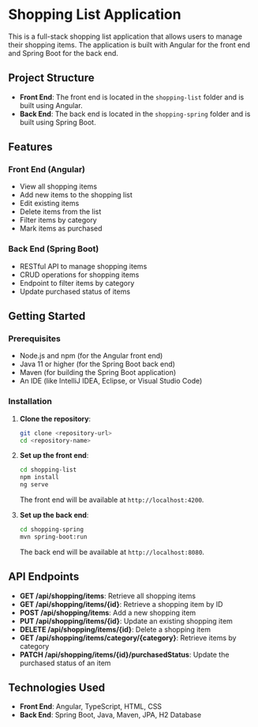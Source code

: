 # Shopping List Application

This is a full-stack shopping list application that allows users to manage their shopping items. The application is built with Angular for the front end and Spring Boot for the back end.

## Project Structure

- **Front End**: The front end is located in the `shopping-list` folder and is built using Angular.
- **Back End**: The back end is located in the `shopping-spring` folder and is built using Spring Boot.

## Features

### Front End (Angular)

- View all shopping items
- Add new items to the shopping list
- Edit existing items
- Delete items from the list
- Filter items by category
- Mark items as purchased

### Back End (Spring Boot)

- RESTful API to manage shopping items
- CRUD operations for shopping items
- Endpoint to filter items by category
- Update purchased status of items

## Getting Started

### Prerequisites

- Node.js and npm (for the Angular front end)
- Java 11 or higher (for the Spring Boot back end)
- Maven (for building the Spring Boot application)
- An IDE (like IntelliJ IDEA, Eclipse, or Visual Studio Code)

### Installation

1. **Clone the repository**:
   ```bash
   git clone <repository-url>
   cd <repository-name>
   ```

2. **Set up the front end**:
   ```bash
   cd shopping-list
   npm install
   ng serve
   ```
   The front end will be available at `http://localhost:4200`.

3. **Set up the back end**:
   ```bash
   cd shopping-spring
   mvn spring-boot:run
   ```
   The back end will be available at `http://localhost:8080`.

## API Endpoints

- **GET /api/shopping/items**: Retrieve all shopping items
- **GET /api/shopping/items/{id}**: Retrieve a shopping item by ID
- **POST /api/shopping/items**: Add a new shopping item
- **PUT /api/shopping/items/{id}**: Update an existing shopping item
- **DELETE /api/shopping/items/{id}**: Delete a shopping item
- **GET /api/shopping/items/category/{category}**: Retrieve items by category
- **PATCH /api/shopping/items/{id}/purchasedStatus**: Update the purchased status of an item

## Technologies Used

- **Front End**: Angular, TypeScript, HTML, CSS
- **Back End**: Spring Boot, Java, Maven, JPA, H2 Database
